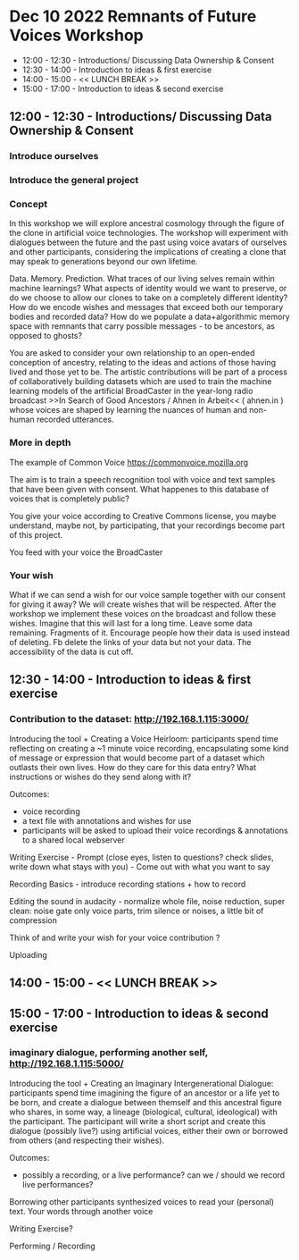 # Dec 10 2022 Remnants of Future Voices Workshop
* 12:00 - 12:30 - Introductions/ Discussing Data Ownership & Consent 
* 12:30 - 14:00 - Introduction to ideas & first exercise
* 14:00 - 15:00 - << LUNCH BREAK >>
* 15:00 - 17:00 - Introduction to ideas & second exercise


## 12:00 - 12:30 - Introductions/ Discussing Data Ownership & Consent

### Introduce ourselves

### Introduce the general project

### Concept 

In this workshop we will explore ancestral cosmology through the figure of the clone in artificial voice technologies. The workshop will experiment with dialogues between the future and the past using voice avatars of ourselves and other participants, considering the implications of creating a clone that may speak to generations beyond our own lifetime. 

Data. Memory. Prediction. What traces of our living selves remain within machine learnings? What aspects of identity would we want to preserve, or do we choose to allow our clones to take on a completely different identity? How do we encode wishes and messages that exceed both our temporary bodies and recorded data? How do we populate a data+algorithmic memory space with remnants that carry possible messages - to be ancestors, as opposed to ghosts?


You are asked to consider your own relationship to an open-ended conception of ancestry, relating to the ideas and actions of those having lived and those yet to be. The artistic contributions will be part of a process of collaboratively building datasets which are used to train the machine learning models of the artificial BroadCaster in the year-long radio broadcast >>In Search of Good Ancestors / Ahnen in Arbeit<< ( ahnen.in ) whose voices are shaped by learning the nuances of human and non-human recorded utterances. 

### More in depth

The example of Common Voice https://commonvoice.mozilla.org
 
The aim is to train a speech recognition tool with voice and text samples that have been given with consent. What happenes to this database of voices that is completely public?

You give your voice according to Creative Commons license, you maybe understand, maybe not, by participating, that your recordings become part of this project. 

You feed with your voice the BroadCaster

### Your wish

What if we can send a wish for our voice sample together with our consent for giving it away? We will create wishes that will be respected. After the workshop we implement these voices on the broadcast and follow these wishes. Imagine that this will last for a long time. Leave some data remaining. Fragments of it. Encourage people how their data is used instead of deleting. Fb delete the links of your data but not your data. The accessibility of the data is cut off. 

<!--future idea:
How to embed the wishes like they never disappear? Encode the wishes as audio inside, like a watermark. Transmitting audio only in frequency that are not audible.-->


## 12:30 - 14:00 - Introduction to ideas & first exercise 

### Contribution to the dataset: http://192.168.1.115:3000/

Introducing the tool +
Creating a Voice Heirloom: participants spend time reflecting on creating a ~1 minute voice recording, encapsulating some kind of message or expression that would become part of a dataset which outlasts their own lives. How do they care for this data entry? What instructions or wishes do they send along with it?

Outcomes:
* voice recording
* a text file with annotations and wishes for use
* participants will be asked to upload their voice recordings & annotations to a shared local webserver


Writing Exercise - Prompt (close eyes, listen to questions? check slides, write down what stays with you) - Come out with what you want to say 

Recording Basics - introduce recording stations + how to record

Editing the sound in audacity - normalize whole file, noise reduction, super clean: noise gate only voice parts, trim silence or noises, a little bit of compression

Think of and write your wish for your voice contribution ?

Uploading



## 14:00 - 15:00 - << LUNCH BREAK >>


## 15:00 - 17:00 - Introduction to ideas & second exercise

### imaginary dialogue, performing another self, http://192.168.1.115:5000/

Introducing the tool +
Creating an Imaginary Intergenerational Dialogue: participants spend time imagining the figure of an ancestor or a life yet to be born, and create a dialogue between themself and this ancestral figure who shares, in some way, a lineage (biological, cultural, ideological) with the participant. The participant will write a short script and create this dialogue (possibly live?) using artificial voices, either their own or borrowed from others (and respecting their wishes). 

Outcomes:
* possibly a recording, or a live performance? can we / should we record live performances?


Borrowing other participants synthesized voices to read your (personal) text. Your words through another voice

Writing Exercise?

Performing / Recording
